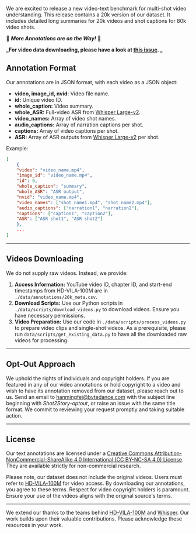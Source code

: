 
We are excited to release a new video-text benchmark for multi-shot video understanding. This release contains a 20k version of our dataset. It includes detailed long summaries for 20k videos and shot captions for 80k video shots.

🌟 **_More Annotations are on the Way!_** 🌟

**_For video data downloading, please have a look at [this issue](https://github.com/bytedance/Shot2Story/issues/5). _**

## Annotation Format <a name="annotation-format"></a>

Our annotations are in JSON format, with each video as a JSON object:

- **video, image_id, nvid:** Video file name.
- **id:** Unique video ID.
- **whole_caption:** Video summary.
- **whole_ASR:** Full-video ASR from [Whisper Large-v2](https://github.com/openai/whisper).
- **video_names:** Array of video shot names.
- **audio_captions:** Array of narration captions per shot.
- **captions:** Array of video captions per shot.
- **ASR:** Array of ASR outputs from [Whisper Large-v2](https://github.com/openai/whisper) per shot.

Example:

```json
[
    {
    "video": "video_name.mp4",
    "image_id": "video_name.mp4",
    "id": 0,
    "whole_caption": "summary",
    "whole_ASR": "ASR output",
    "nvid": "video_name.mp4",
    "video_names": ["shot_name1.mp4", "shot_name2.mp4"],
    "audio_captions": ["narration1", "narration2"],
    "captions": ["caption1", "caption2"],
    "ASR": ["ASR shot1", "ASR shot2"]
    },
    ...
]
```


---

## Videos Downloading <a name="videos-downloading"></a>

We do not supply raw videos. Instead, we provide:

1. **Access Information:** YouTube video ID, chapter ID, and start-end timestamps from HD-VILA-100M are in `./data/annotations/20k_meta.csv`.
2. **Download Scripts:** Use our Python scripts in `./data/scripts/download_videos.py` to download videos. Ensure you have necessary permissions.
3. **Video Preparation:** Use our code in `./data/scripts/process_videos.py` to prepare video clips and single-shot videos. As a prerequisite, please run `data/scripts/get_existing_data.py` to have all the downloaded raw videos for processing.


---

## Opt-Out Approach <a name="opt-out-approach"></a>

We uphold the rights of individuals and copyright holders. If you are featured in any of our video annotations or hold copyright to a video and wish to have its annotation removed from our dataset, please reach out to us. Send an email to hanmingfei@bytedance.com with the subject line beginning with *Shot2Story-optout*, or raise an issue with the same title format. We commit to reviewing your request promptly and taking suitable action.

---

## License <a name="license"></a>

Our text annotations are licensed under a [Creative Commons Attribution-NonCommercial-ShareAlike 4.0 International (CC BY-NC-SA 4.0) License](https://creativecommons.org/licenses/by-nc-sa/4.0/). They are available strictly for non-commercial research.

Please note, our dataset does not include the original videos. Users must refer to [HD-VILA-100M](https://github.com/microsoft/XPretrain/blob/main/hd-vila-100m/README.md) for video access. By downloading our annotations, you agree to these terms. Respect for video copyright holders is paramount. Ensure your use of the videos aligns with the original source's terms.

---

We extend our thanks to the teams behind [HD-VILA-100M](https://github.com/microsoft/XPretrain/blob/main/hd-vila-100m/README.md) and [Whisper](https://github.com/openai/whisper). Our work builds upon their valuable contributions. Please acknowledge these resources in your work.
